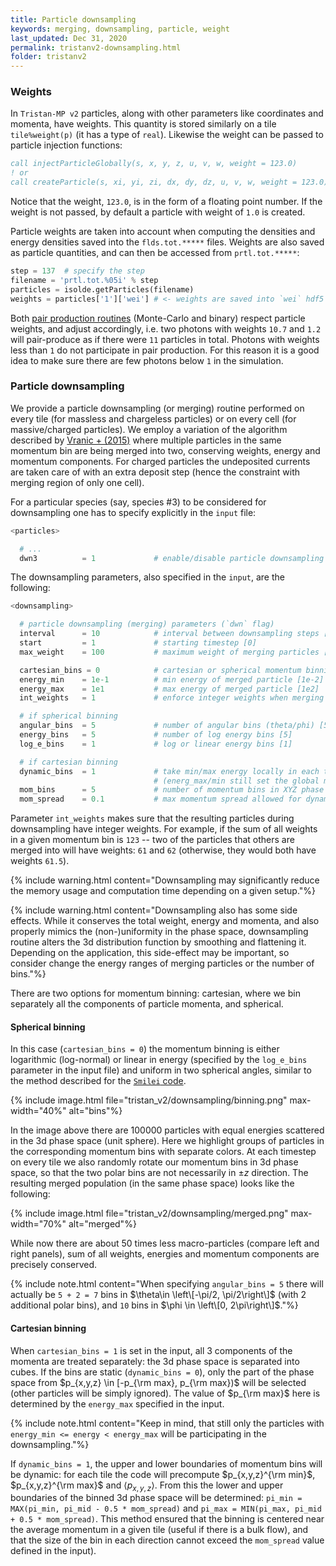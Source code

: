 ```yaml
---
title: Particle downsampling
keywords: merging, downsampling, particle, weight
last_updated: Dec 31, 2020
permalink: tristanv2-downsampling.html
folder: tristanv2
---
```


### Weights

In `Tristan-MP v2` particles, along with other parameters like coordinates and momenta, have weights. This quantity is stored similarly on a tile `tile%weight(p)` (it has a type of `real`). Likewise the weight can be passed to particle injection functions:

```fortran
call injectParticleGlobally(s, x, y, z, u, v, w, weight = 123.0)
! or
call createParticle(s, xi, yi, zi, dx, dy, dz, u, v, w, weight = 123.0)
```

Notice that the weight, `123.0`, is in the form of a floating point number. If the weight is not passed, by default a particle with weight of `1.0` is created.

Particle weights are taken into account when computing the densities and energy densities saved into the `flds.tot.*****` files. Weights are also saved as particle quantities, and can then be accessed from `prtl.tot.*****`:

```python
step = 137  # specify the step
filename = 'prtl.tot.%05i' % step
particles = isolde.getParticles(filename)
weights = particles['1']['wei'] # <- weights are saved into `wei` hdf5 database
```

Both [pair production routines](tristanv2-qed.html#binary-vs-monte-carlo-coupling) (Monte-Carlo and binary) respect particle weights, and adjust accordingly, i.e. two photons with weights `10.7` and `1.2` will pair-produce as if there were `11` particles in total. Photons with weights less than `1` do not participate in pair production. For this reason it is a good idea to make sure there are few photons below `1` in the simulation.

### Particle downsampling

We provide a particle downsampling (or merging) routine performed on every tile (for massless and chargeless particles) or on every cell (for massive/charged particles). We employ a variation of the algorithm described by [Vranic + (2015)](https://www.sciencedirect.com/science/article/pii/S0010465515000405?via%3Dihub) where multiple particles in the same momentum bin are being merged into two, conserving weights, energy and momentum components. For charged particles the undeposited currents are taken care of with an extra deposit step (hence the constraint with merging region of only one cell).

For a particular species (say, species #3) to be considered for downsampling one has to specify explicitly in the `input` file:

```python
<particles>

  # ...
  dwn3          = 1             # enable/disable particle downsampling
```

The downsampling parameters, also specified in the `input`, are the following:

```python
<downsampling>

  # particle downsampling (merging) parameters (`dwn` flag)
  interval      = 10            # interval between downsampling steps [1]
  start         = 1             # starting timestep [0]
  max_weight    = 100           # maximum weight of merging particles [1e2]

  cartesian_bins = 0            # cartesian or spherical momentum binning [0]
  energy_min    = 1e-1          # min energy of merged particle [1e-2]
  energy_max    = 1e1           # max energy of merged particle [1e2]
  int_weights   = 1             # enforce integer weights when merging [0]

  # if spherical binning
  angular_bins  = 5             # number of angular bins (theta/phi) [5]
  energy_bins   = 5             # number of log energy bins [5]
  log_e_bins    = 1             # log or linear energy bins [1]

  # if cartesian binning
  dynamic_bins  = 1             # take min/max energy locally in each tile...
                                # (energ_max/min still set the global maxima) [0]
  mom_bins      = 5             # number of momentum bins in XYZ phase space [5]
  mom_spread    = 0.1           # max momentum spread allowed for dynamic bins [0.1]
```

Parameter `int_weights` makes sure that the resulting particles during downsampling have integer weights. For example, if the sum of all weights in a given momentum bin is `123` -- two of the particles that others are merged into will have weights: `61` and `62` (otherwise, they would both have weights `61.5`).

{% include warning.html content="Downsampling may significantly reduce the memory usage and computation time depending on a given setup."%}

{% include warning.html content="Downsampling also has some side effects. While it conserves the total weight, energy and momenta, and also properly mimics the (non-)uniformity in the phase space, downsampling routine alters the 3d distribution function by smoothing and flattening it. Depending on the application, this side-effect may be important, so consider change the energy ranges of merging particles or the number of bins."%}

There are two options for momentum binning: cartesian, where we bin separately all the components of particle momenta, and spherical.

#### Spherical binning

In this case (`cartesian_bins = 0`) the momentum binning is either logarithmic (log-normal) or linear in energy (specified by the `log_e_bins` parameter in the input file) and uniform in two spherical angles, similar to the method described for the [`Smilei` code](http://www.maisondelasimulation.fr/smilei/particle_merging.html#solid-angle-correction-in-3d).

{% include image.html file="tristan_v2/downsampling/binning.png" max-width="40%" alt="bins"%}

In the image above there are 100000 particles with equal energies scattered in the 3d phase space (unit sphere). Here we highlight groups of particles in the corresponding momentum bins with separate colors. At each timestep on every tile we also randomly rotate our momentum bins in 3d phase space, so that the two polar bins are not necessarily in $\pm z$ direction. The resulting merged population (in the same phase space) looks like the following:

{% include image.html file="tristan_v2/downsampling/merged.png" max-width="70%" alt="merged"%}

While now there are about 50 times less macro-particles (compare left and right panels), sum of all weights, energies and momentum components are precisely conserved.

{% include note.html content="When specifying `angular_bins = 5` there will actually be `5 + 2 = 7` bins in $\theta\in \left\[-\pi/2, \pi/2\right\]$ (with 2 additional polar bins), and `10` bins in $\phi \in \left\[0, 2\pi\right\]$."%}

#### Cartesian binning

When `cartesian_bins = 1` is set in the input, all 3 components of the momenta are treated separately: the 3d phase space is separated into cubes. If the bins are static (`dynamic_bins = 0`), only the part of the phase space from $p_{x,y,z} \in [-p_{\rm max}, p_{\rm max})$ will be selected (other particles will be simply ignored). The value of $p_{\rm max}$ here is determined by the `energy_max` specified in the input.

{% include note.html content="Keep in mind, that still only the particles with `energy_min <= energy < energy_max` will be participating in the downsampling."%}

If `dynamic_bins = 1`, the upper and lower boundaries of momentum bins will be dynamic: for each tile the code will precompute $p_{x,y,z}^{\rm min}$, $p_{x,y,z}^{\rm max}$ and $\langle p_{x,y,z} \rangle$. From this the lower and upper boundaries of the binned 3d phase space will be determined: `pi_min = MAX(pi_min, pi_mid - 0.5 * mom_spread)` and `pi_max = MIN(pi_max, pi_mid + 0.5 * mom_spread)`. This method ensured that the binning is centered near the average momentum in a given tile (useful if there is a bulk flow), and that the size of the bin in each direction cannot exceed the `mom_spread` value defined in the input).
